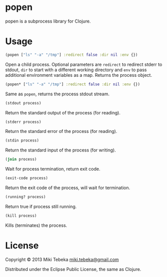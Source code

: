 # popen

popen is a subprocess library for Clojure.

# Usage

```clojure
(popen ["ls" "-a" "/tmp"] :redirect false :dir nil :env {})
```

Open a child process. Optional parameters are `redirect` to redirect stderr
to stdout, `dir` to start with a different working directory and `env` to
pass additional environment variables as a map. Returns the process object.

```clojure
(popen* ["ls" "-a" "/tmp"] :redirect false :dir nil :env {})
```
Same as `popen`, returns the process stdout stream.

```clojure
(stdout process)
```
Return the standard output of the process (for reading).

```clojure
(stderr process)
```
Return the standard error of the process (for reading).

```clojure
(stdin process)
```
Return the standard input of the process (for writing).
    
```clojure
(join process)
```
Wait for process termination, return exit code.

```clojure
(exit-code process)
```
Return the exit code of the process, will wait for termination.

```clojure
(running? process)
```
Return true if process still running.

```clojure
(kill process)
```
Kills (terminates) the process.
    

# License
Copyright &copy; 2013 Miki Tebeka <miki.tebeka@gmail.com>

Distributed under the Eclipse Public License, the same as Clojure.
